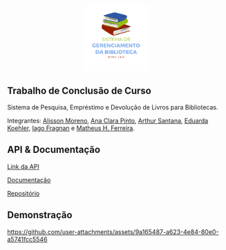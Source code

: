 <div align="center">
  <img width="30%" src="./Arquivos/logo-centro.png" />
</div>

## Trabalho de Conclusão de Curso 
Sistema de Pesquisa, Empréstimo e Devolução de Livros para Bibliotecas.

Integrantes: [Alisson Moreno](https://github.com/AlissonMMC), [Ana Clara Pinto](https://github.com/anacll-dev), [Arthur Santana](https://github.com/arthursantana-dev), [Eduarda Koehler](https://github.com/DudaKoehler-dev), [Iago Fragnan](https://github.com/iagof-dev) e [Matheus H. Ferreira](https://github.com/MathFerreiraDev). 


## API & Documentação

[Link da API](https://marciossupiais.shop/tcc/)

[Documentação](https://n3rdy.gitbook.io/sistema-gerenciamento-da-biblioteca-api-tcc/)

[Repositório](https://github.com/iagof-dev/TCC-api)


## Demonstração

https://github.com/user-attachments/assets/9a165487-a623-4e84-80e0-a5741fcc5546

